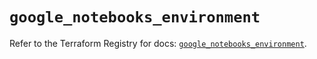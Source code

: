 # `google_notebooks_environment`

Refer to the Terraform Registry for docs: [`google_notebooks_environment`](https://registry.terraform.io/providers/hashicorp/google/6.38.0/docs/resources/notebooks_environment).
